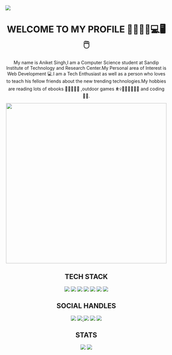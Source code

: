 <img src="https://raw.githubusercontent.com/aniketsingh98571/Web_Development/master/canva.png">
<h1 align='center' >WELCOME TO MY PROFILE 🥇✨👏😃💻🖥🖱 </h2>
 <p   align='center'>My name is Aniket Singh,I am a Computer Science student at Sandip Institute of Technology and Research Center.My Personal area of Interest is Web Development 💻.I am a Tech Enthusiast as well as a person who loves to teach his fellow friends about the new trending technologies.My hobbies are reading lots of ebooks 🧓📖📙📗📔 ,outdoor games ⛹️‍♀️🤾‍♂️🚴‍♀️🏋️‍♂️ and coding 👨‍💻.
</p>
<p align='center'>
<img height='500' width='500' align='center' src="https://raw.githubusercontent.com/aniketsingh98571/Web_Development/master/programming.gif"></p>
 <h2 align='center'>TECH STACK</h3>
<p align='center'>
 <img src="https://img.shields.io/badge/C-Proficient-yellow">
 <img src="https://img.shields.io/badge/PYTHON-Intermediate-orange">
 <img src="https://img.shields.io/badge/JAVA-Intermediate-blue">
 <img src="https://img.shields.io/badge/C%2B%2B-Proficient-red">
 <img src="https://img.shields.io/badge/HTML-Proficient-brightgreen">
 <img src="https://img.shields.io/badge/CSS-Intermediate-green">
 <img src="https://img.shields.io/badge/JAVASCRIPT-Beginner-red">
 </p>
<h2 align='center'>SOCIAL HANDLES</h3>
 <p align='center'>
  <a  href="https://twitter.com/anikets63437544"><img src="https://github.com/aniketsingh98571/Web_Development/blob/master/twitter.png"></a>
  <a href="https://www.linkedin.com/in/aniket-singh-968687199/"><img src="https://github.com/aniketsingh98571/Web_Development/blob/master/linkedin.png"</a>
   <a href="https://www.youtube.com/channel/UCzsA4W47OzXmExYixkWUj3Q?view_as=subscriber"><img src="https://github.com/aniketsingh98571/Web_Development/blob/master/youtube.png"></a>
   <a href="https://github.com/aniketsingh98571"><img src="https://github.com/aniketsingh98571/Web_Development/blob/master/github-image.png"></a>
   <a href="https://www.instagram.com/techtrends123/?hl=en"><img src="https://github.com/aniketsingh98571/Web_Development/blob/master/instagram-sketched.png"></a>
  
  </p>
  <h2 align='center'>STATS</h3>
 <p align='center'>
 <img src="https://github-readme-stats.vercel.app/api?username=aniketsingh98571&&show_icons=true&title_color=ffffff&icon_color=bb2acf&text_color=daf7dc&bg_color=151515">
 <img src="https://github-readme-stats.vercel.app/api/top-langs?username=aniketsingh98571&&show_icons=true&title_color=ffffff&icon_color=bb2acf&text_color=daf7dc&bg_color=151515">
</p>

